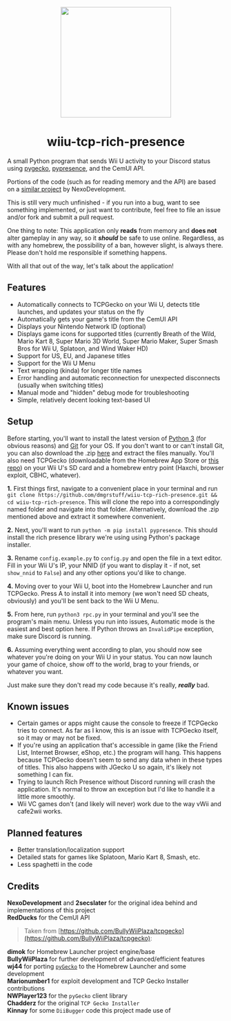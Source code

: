 <p align="center">
  <img width="256px" height="256px" src="https://i.living-me.me/i/fckk.png">
</p>

<h1 align="center">wiiu-tcp-rich-presence</h1>

A small Python program that sends Wii U activity to your Discord status using [pygecko](https://github.com/wiiudev/pyGecko), [pypresence](https://github.com/qwertyquerty/pypresence), and the CemUI API.

Portions of the code (such as for reading memory and the API) are based on a [similar project](https://github.com/NexoDevelopment/WiiU-DiscordRichPresence) by NexoDevelopment.

This is still very much unfinished - if you run into a bug, want to see something implemented, or just want to contribute, feel free to file an issue and/or fork and submit a pull request.

One thing to note: This application only **reads** from memory and **does not** alter gameplay in any way, so it ***should*** be safe to use online. Regardless, as with any homebrew, the possibility of a ban, however slight, is always there. Please don't hold me responsible if something happens.

With all that out of the way, let's talk about the application!

## Features

- Automatically connects to TCPGecko on your Wii U, detects title launches, and updates your status on the fly
- Automatically gets your game's title from the CemUI API
- Displays your Nintendo Network ID (optional)
- Displays game icons for supported titles (currently Breath of the Wild, Mario Kart 8, Super Mario 3D World, Super Mario Maker, Super Smash Bros for Wii U, Splatoon, and Wind Waker HD)
- Support for US, EU, and Japanese titles
- Support for the Wii U Menu
- Text wrapping (kinda) for longer title names
- Error handling and automatic reconnection for unexpected disconnects (usually when switching titles)
- Manual mode and "hidden" debug mode for troubleshooting
- Simple, relatively decent looking text-based UI

## Setup

Before starting, you'll want to install the latest version of [Python 3](https://www.python.org/downloads/) (for obvious reasons) and [Git](https://git-scm.com/) for your OS. If you don't want to or can't install Git, you can also download the .zip [here](https://github.com/dmgrstuff/wiiu-tcp-rich-presence/archive/master.zip) and extract the files manually. You'll also need TCPGecko (downloadable from the Homebrew App Store or [this repo](https://github.com/BullyWiiPlaza/tcpgecko/)) on your Wii U's SD card and a homebrew entry point (Haxchi, browser exploit, CBHC, whatever).

**1.** First things first, navigate to a convenient place in your terminal and run `git clone https://github.com/dmgrstuff/wiiu-tcp-rich-presence.git && cd wiiu-tcp-rich-presence`. This will clone the repo into a correspondingly named folder and navigate into that folder. Alternatively, download the .zip mentioned above and extract it somewhere convenient.

**2.** Next, you'll want to run `python -m pip install pypresence`. This should install the rich presence library we're using using Python's package installer.

**3.** Rename `config.example.py` to `config.py` and open the file in a text editor. Fill in your Wii U's IP, your NNID (if you want to display it - if not, set `show_nnid` to `False`) and any other options you'd like to change.

**4.** Moving over to your Wii U, boot into the Homebrew Launcher and run TCPGecko. Press A to install it into memory (we won't need SD cheats, obviously) and you'll be sent back to the Wii U Menu.

**5.** From here, run `python3 rpc.py` in your terminal and you'll see the program's main menu. Unless you run into issues, Automatic mode is the easiest and best option here. If Python throws an `InvalidPipe` exception, make sure Discord is running.

**6.** Assuming everything went according to plan, you should now see whatever you're doing on your Wii U in your status. You can now launch your game of choice, show off to the world, brag to your friends, or whatever you want.

Just make sure they don't read my code because it's really, ***really*** bad.

## Known issues

- Certain games or apps might cause the console to freeze if TCPGecko tries to connect. As far as I know, this is an issue with TCPGecko itself, so it may or may not be fixed.
- If you're using an application that's accessible in game (like the Friend List, Internet Browser, eShop, etc.) the program will hang. This happens because TCPGecko doesn't seem to send any data when in these types of titles. This also happens with JGecko U so again, it's likely not something I can fix.
- Trying to launch Rich Presence without Discord running will crash the application. It's normal to throw an exception but I'd like to handle it a little more smoothly.
- Wii VC games don't (and likely will never) work due to the way vWii and cafe2wii works.

## Planned features

- Better translation/localization support
- Detailed stats for games like Splatoon, Mario Kart 8, Smash, etc.
- Less spaghetti in the code

## Credits

**NexoDevelopment** and **2secslater** for the original idea behind and implementations of this project  
**RedDucks** for the CemUI API

> Taken from [https://github.com/BullyWiiPlaza/tcpgecko](https://github.com/BullyWiiPlaza/tcpgecko):

**dimok** for Homebrew Launcher project engine/base  
**BullyWiiPlaza** for further development of advanced/efficient features  
**wj44** for porting [`pyGecko`](https://github.com/wiiudev/pyGecko) to the Homebrew Launcher and some development  
**Marionumber1** for exploit development and TCP Gecko Installer contributions  
**NWPlayer123** for the `pyGecko` client library  
**Chadderz** for the original `TCP Gecko Installer`  
**Kinnay** for some `DiiBugger` code this project made use of
